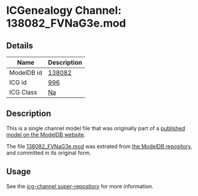 # ICGenealogy Channel: 138082\_FVNaG3e.mod

## Details

Name | Description
---- | -----------
ModelDB id | [138082](http://senselab.med.yale.edu/ModelDB/ShowModel.cshtml?model=138082)
ICG id | [996](http://icg.neurotheory.ox.ac.uk/channels/2/996)
ICG Class | [Na](http://icg.neurotheory.ox.ac.uk/channels/2)

## Description

This is a single channel model file that was originally part of a [published model on the ModelDB website](http://senselab.med.yale.edu/mModelDB/ShowModel.cshtml?model=138082).

The file [138082\_FVNaG3e.mod](138082_FVNaG3e.mod) was extrated from [the ModelDB repository](http://senselab.med.yale.edu/ModelDB/ShowModel.cshtml?model=138082), and committed in its original form.

## Usage

See the [icg-channel super-repository](https://github.com/icgenealogy/icg-channels) for more information.